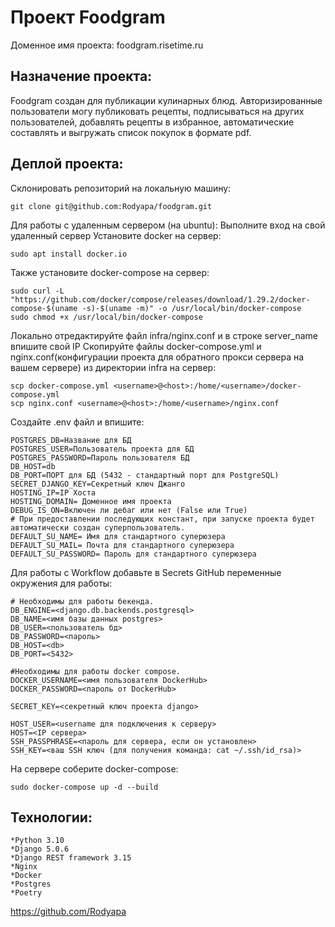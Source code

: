 # Проект Foodgram
Доменное имя проекта: foodgram.risetime.ru
## Назначение проекта:
Foodgram создан для публикации кулинарных блюд.
Авторизированные пользователи могу публиковать рецепты, подписываться на других
пользователей, добавлять рецепты в избранное, автоматические составлять и выгружать
список покупок в формате pdf.

## Деплой проекта:
Склонировать репозиторий на локальную машину:
```
git clone git@github.com:Rodyapa/foodgram.git
```
Для работы с удаленным сервером (на ubuntu):
Выполните вход на свой удаленный сервер
Установите docker на сервер:
```
sudo apt install docker.io 
```
Также установите docker-compose на сервер:
```
sudo curl -L "https://github.com/docker/compose/releases/download/1.29.2/docker-compose-$(uname -s)-$(uname -m)" -o /usr/local/bin/docker-compose
sudo chmod +x /usr/local/bin/docker-compose
```
Локально отредактируйте файл infra/nginx.conf и в строке server_name впишите свой IP
Скопируйте файлы docker-compose.yml и nginx.conf(конфигурации проекта для обратного прокси сервера на вашем сервере) из директории infra на сервер:
```
scp docker-compose.yml <username>@<host>:/home/<username>/docker-compose.yml
scp nginx.conf <username>@<host>:/home/<username>/nginx.conf
```
Cоздайте .env файл и впишите:
```
POSTGRES_DB=Название для БД 
POSTGRES_USER=Пользователь проекта для БД
POSTGRES_PASSWORD=Пароль пользователя БД
DB_HOST=db
DB_PORT=ПОРТ для БД (5432 - стандартный порт для PostgreSQL)
SECRET_DJANGO_KEY=Секретный ключ Джанго
HOSTING_IP=IP Хоста
HOSTING_DOMAIN= Доменное имя проекта
DEBUG_IS_ON=Включен ли дебаг или нет (False или True)
# При предоставлении последующих констант, при запуске проекта будет автоматически создан суперпользователь.
DEFAULT_SU_NAME= Имя для стандартного суперюзера
DEFAULT_SU_MAIL= Почта для стандартного суперюзера
DEFAULT_SU_PASSWORD= Пароль для стандартного суперюзера
```
Для работы с Workflow добавьте в Secrets GitHub переменные окружения для работы:

```
# Необходимы для работы бекенда.
DB_ENGINE=<django.db.backends.postgresql>
DB_NAME=<имя базы данных postgres>
DB_USER=<пользователь бд>
DB_PASSWORD=<пароль>
DB_HOST=<db>
DB_PORT=<5432>

#Необходимы для работы docker compose.
DOCKER_USERNAME=<имя пользователя DockerHub>
DOCKER_PASSWORD=<пароль от DockerHub>

SECRET_KEY=<секретный ключ проекта django>

HOST_USER=<username для подключения к серверу>
HOST=<IP сервера>
SSH_PASSPHRASE=<пароль для сервера, если он установлен>
SSH_KEY=<ваш SSH ключ (для получения команда: cat ~/.ssh/id_rsa)>
```
На сервере соберите docker-compose:
```
sudo docker-compose up -d --build
```

## Технологии:
    *Python 3.10
    *Django 5.0.6
    *Django REST framework 3.15
    *Nginx
    *Docker
    *Postgres
    *Poetry
https://github.com/Rodyapa

